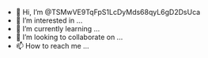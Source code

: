 - 👋 Hi, I’m @TSMwVE9TqFpS1LcDyMds68qyL6gD2DsUca
- 👀 I’m interested in ...
- 🌱 I’m currently learning ...
- 💞️ I’m looking to collaborate on ...
- 📫 How to reach me ...

<!---
TSMwVE9TqFpS1LcDyMds68qyL6gD2DsUca/TSMwVE9TqFpS1LcDyMds68qyL6gD2DsUca is a ✨ special ✨ repository because its `README.md` (this file) appears on your GitHub profile.
You can click the Preview link to take a look at your changes.
--->
